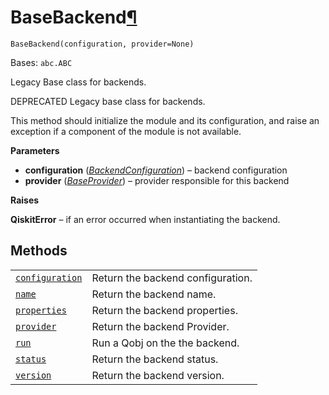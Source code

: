 # BaseBackend[¶](#basebackend "Permalink to this headline")

<span id="undefined" />

`BaseBackend(configuration, provider=None)`

Bases: `abc.ABC`

Legacy Base class for backends.

DEPRECATED Legacy base class for backends.

This method should initialize the module and its configuration, and raise an exception if a component of the module is not available.

**Parameters**

*   **configuration** ([*BackendConfiguration*](qiskit.providers.models.BackendConfiguration#qiskit.providers.models.BackendConfiguration "qiskit.providers.models.BackendConfiguration")) – backend configuration
*   **provider** ([*BaseProvider*](qiskit.providers.BaseProvider#qiskit.providers.BaseProvider "qiskit.providers.BaseProvider")) – provider responsible for this backend

**Raises**

**QiskitError** – if an error occurred when instantiating the backend.

## Methods

|                                                                                                                                                       |                                   |
| ----------------------------------------------------------------------------------------------------------------------------------------------------- | --------------------------------- |
| [`configuration`](qiskit.providers.BaseBackend.configuration#qiskit.providers.BaseBackend.configuration "qiskit.providers.BaseBackend.configuration") | Return the backend configuration. |
| [`name`](qiskit.providers.BaseBackend.name#qiskit.providers.BaseBackend.name "qiskit.providers.BaseBackend.name")                                     | Return the backend name.          |
| [`properties`](qiskit.providers.BaseBackend.properties#qiskit.providers.BaseBackend.properties "qiskit.providers.BaseBackend.properties")             | Return the backend properties.    |
| [`provider`](qiskit.providers.BaseBackend.provider#qiskit.providers.BaseBackend.provider "qiskit.providers.BaseBackend.provider")                     | Return the backend Provider.      |
| [`run`](qiskit.providers.BaseBackend.run#qiskit.providers.BaseBackend.run "qiskit.providers.BaseBackend.run")                                         | Run a Qobj on the the backend.    |
| [`status`](qiskit.providers.BaseBackend.status#qiskit.providers.BaseBackend.status "qiskit.providers.BaseBackend.status")                             | Return the backend status.        |
| [`version`](qiskit.providers.BaseBackend.version#qiskit.providers.BaseBackend.version "qiskit.providers.BaseBackend.version")                         | Return the backend version.       |
